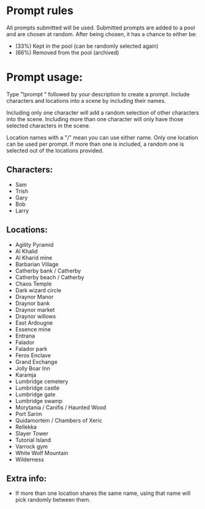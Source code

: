 # Prompt rules
All prompts submitted will be used. Submitted prompts are added to a pool and are chosen at random. After being chosen, it has a chance to either be: 
- (33%) Kept in the pool (can be randomly selected again)
- (66%) Removed from the pool (archived)

# Prompt usage:
Type "!prompt " followed by your description to create a prompt. Include characters and locations into a scene by including their names. 

Including only one character will add a random selection of other characters into the scene. Including more than one character will only have those selected characters in the scene.

Location names with a "/" mean you can use either name. Only one location can be used per prompt. If more than one is included, a random one is selected out of the locations provided. 

## Characters:
- Sam
- Trish
- Gary
- Bob
- Larry

## Locations:
- Agility Pyramid
- Al Khalid
- Al Kharid mine
- Barbarian Village
- Catherby bank / Catherby
- Catherby beach / Catherby
- Chaos Temple
- Dark wizard circle
- Draynor Manor
- Draynor bank
- Draynor market
- Draynor willows
- East Ardougne
- Essence mine
- Entrana
- Falador
- Falador park
- Ferox Enclave
- Grand Exchange
- Jolly Boar Inn
- Karamja
- Lumbridge cemetery
- Lumbridge castle
- Lumbridge gate
- Lumbridge swamp
- Morytania / Canifis / Haunted Wood
- Port Sarim
- Quidamortem / Chambers of Xeric
- Rellekka
- Slayer Tower
- Tutorial Island
- Varrock gym
- White Wolf Mountain
- Wilderness

## Extra info:
- If more than one location shares the same name, using that name will pick randomly between them.
